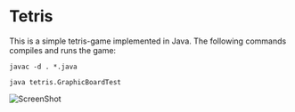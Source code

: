 <body>
	<h1>Tetris</h1>
	<p>This is a simple tetris-game implemented in Java. The following commands compiles and runs the game:</p>
	<pre><code>javac -d . *.java</code></pre>
	<pre><code>java tetris.GraphicBoardTest</code></pre>
</body>

![ScreenShot](https://raw.github.com/{perfall}/{tetris}/{master}/{tetris-image})

